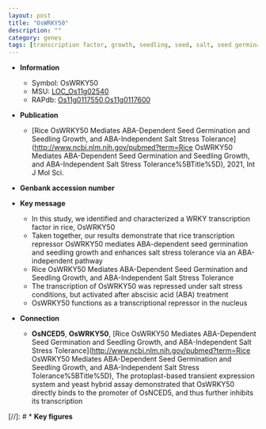 ```yaml
---
layout: post
title: "OsWRKY50"
description: ""
category: genes
tags: [transcription factor, growth, seedling, seed, salt, seed germination, tolerance, salt stress, stress, nucleus, abscisic acid, stress tolerance, seedling growth]
---
```


* **Information**  
    + Symbol: OsWRKY50  
    + MSU: [LOC_Os11g02540](http://rice.uga.edu/cgi-bin/ORF_infopage.cgi?orf=LOC_Os11g02540)  
    + RAPdb: [Os11g0117550](https://rapdb.dna.affrc.go.jp/locus/?name=Os11g0117550),[Os11g0117600](https://rapdb.dna.affrc.go.jp/locus/?name=Os11g0117600)  

* **Publication**  
    + [Rice OsWRKY50 Mediates ABA-Dependent Seed Germination and Seedling Growth, and ABA-Independent Salt Stress Tolerance](http://www.ncbi.nlm.nih.gov/pubmed?term=Rice OsWRKY50 Mediates ABA-Dependent Seed Germination and Seedling Growth, and ABA-Independent Salt Stress Tolerance%5BTitle%5D), 2021, Int J Mol Sci.

* **Genbank accession number**  

* **Key message**  
    + In this study, we identified and characterized a WRKY transcription factor in rice, OsWRKY50
    + Taken together, our results demonstrate that rice transcription repressor OsWRKY50 mediates ABA-dependent seed germination and seedling growth and enhances salt stress tolerance via an ABA-independent pathway
    + Rice OsWRKY50 Mediates ABA-Dependent Seed Germination and Seedling Growth, and ABA-Independent Salt Stress Tolerance
    + The transcription of OsWRKY50 was repressed under salt stress conditions, but activated after abscisic acid (ABA) treatment
    + OsWRKY50 functions as a transcriptional repressor in the nucleus

* **Connection**  
    + __OsNCED5__, __OsWRKY50__, [Rice OsWRKY50 Mediates ABA-Dependent Seed Germination and Seedling Growth, and ABA-Independent Salt Stress Tolerance](http://www.ncbi.nlm.nih.gov/pubmed?term=Rice OsWRKY50 Mediates ABA-Dependent Seed Germination and Seedling Growth, and ABA-Independent Salt Stress Tolerance%5BTitle%5D),  The protoplast-based transient expression system and yeast hybrid assay demonstrated that OsWRKY50 directly binds to the promoter of OsNCED5, and thus further inhibits its transcription

[//]: # * **Key figures**  


